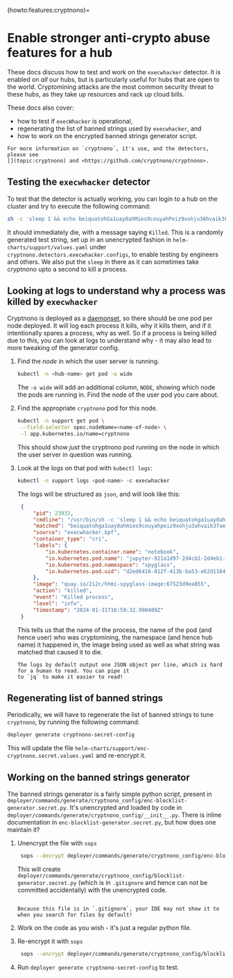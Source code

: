 (howto:features:cryptnono)=
# Enable stronger anti-crypto abuse features for a hub

These docs discuss how to test and work on the `execwhacker` detector. It is enabled
on *all* our hubs, but is particularly useful for hubs that are open to the world.
Cryptomining attacks are the most common security threat to these hubs, as
they take up resources and rack up cloud bills.

These docs also cover:
- how to test if `execWhacker` is operational,
- regenerating the list of banned strings used by `execwhacker`, and
- how to work on the encrypted banned strings generator script.

```{note}
For more information on `cryptnono`, it's use, and the detectors, please see
[](topic:cryptnono) and <https://github.com/cryptnono/cryptnono>.
```

## Testing the `execwhacker` detector

To test that the detector is actually working, you can login to a hub on the cluster and
try to execute the following command:

```bash
sh -c 'sleep 1 && echo beiquatohGa1uay0ahMies9couyahPeiz9xohju3Ahvaik3FaeM7eey1thaish1U'
```

It should immediately die, with a message saying `Killed`. This is a randomly generated test string, set up
in an unencrypted fashion in `helm-charts/support/values.yaml` under `cryptnono.detectors.execwhacker.configs`,
to enable testing by engineers and others. We also put the `sleep` in there as it can sometimes take cryptnono
upto a second to kill a process.

## Looking at logs to understand why a process was killed by `execwhacker`

Cryptnono is deployed as a [daemonset](https://kubernetes.io/docs/concepts/workloads/controllers/daemonset/),
so there should be one pod per node deployed. It will log each process it kills, why it kills them, and if it
intentionally spares a process, why as well. So if a process is being killed due to this, you can look at logs
to understand why - it may also lead to more tweaking of the generator config.

1. Find the *node* in which the user server is running.

   ```bash
   kubectl -n <hub-name> get pod -o wide
   ```

   The `-o wide` will add an additional column, `NODE`, showing which node the pods are running in. Find the
   node of the user pod you care about.

2. Find the appropriate `cryptnono` pod for this node.

   ```bash
   kubectl -n support get pod \
    --field-selector spec.nodeName=<name-of-node> \
    -l app.kubernetes.io/name=cryptnono
   ```

   This should show *just* the cryptnono pod running on the node in which the user server in question was running.

3. Look at the logs on that pod with `kubectl logs`:

   ```bash
   kubectl -n support logs <pod-name> -c execwhacker
   ```

   The logs will be structured as `json`, and will look like this:

   ```json
    {
        "pid": 23933,
        "cmdline": "/usr/bin/sh -c 'sleep 1 && echo beiquatohga1uay0ahmies9couyahpeiz9xohju3ahvaik3faem7eey1thaish1u'",
        "matched": "beiquatohga1uay0ahmies9couyahpeiz9xohju3ahvaik3faem7eey1thaish1u",
        "source": "execwhacker.bpf",
        "container_type": "cri",
        "labels": {
            "io.kubernetes.container.name": "notebook",
            "io.kubernetes.pod.name": "jupyter-921a1d97-2d4cb1-2d4eb1-2da427-2dd5eed98e3ab9",
            "io.kubernetes.pod.namespace": "spyglass",
            "io.kubernetes.pod.uid": "d2ed6416-812f-413b-ba53-e62d11646809"
        },
        "image": "quay.io/2i2c/hhmi-spyglass-image:67523d9ea855",
        "action": "killed",
        "event": "Killed process",
        "level": "info",
        "timestamp": "2024-01-31T16:59:32.990489Z"
    }
   ```

   This tells us that the name of the process, the name of the pod (and hence user) who was cryptomining, the
   namespace (and hence hub name) it happened in, the image being used as well as what string was matched that
   caused it to die.

   ```{tip}
   The logs by default output one JSON object per line, which is hard for a human to read. You can pipe it
   to `jq` to make it easier to read!
   ```

## Regenerating list of banned strings

Periodically, we will have to regenerate the list of banned strings to tune `cryptnono`,
by running the following command:

```bash
deployer generate cryptnono-secret-config
```

This will update the file `helm-charts/support/enc-cryptnono.secret.values.yaml` and re-encrypt it.

## Working on the banned strings generator

The banned strings generator is a fairly simple python script, present in `deployer/commands/generate/cryptnono_config/enc-blocklist-generator.secret.py`.
It's unencrypted and loaded by code in `deployer/commands/generate/cryptnono_config/__init__.py`. There is inline
documentation in `enc-blocklist-generator.secret.py`, but how does one maintain it?

1. Unencrypt the file with `sops`

   ```bash
    sops --decrypt deployer/commands/generate/cryptnono_config/enc-blocklist-generator.secret.py > deployer/commands/generate/cryptnono_config/blocklist-generator.secret.py
   ```

   This will create `deployer/commands/generate/cryptnono_config/blocklist-generator.secret.py` (which is in `.gitignore` and hence
   can not be committed accidentally) with the unencrypted code.

   ```{note}

   Because this file is in `.gitignore`, your IDE may not show it to when you search for files by default!
   ```

2. Work on the code as you wish - it's just a regular python file.

3. Re-encrypt it with `sops`

   ```bash
    sops --encrypt deployer/commands/generate/cryptnono_config/blocklist-generator.secret.py > deployer/commands/generate/cryptnono_config/enc-blocklist-generator.secret.py
   ```

4. Run `deployer generate cryptnono-secret-config` to test.

